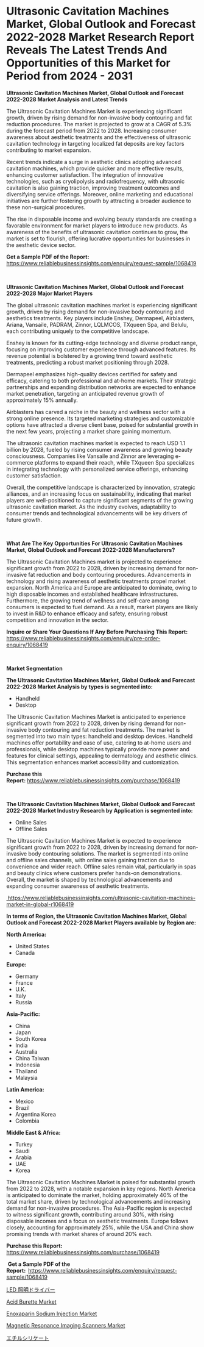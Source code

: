 <p><h1>Ultrasonic Cavitation Machines Market, Global Outlook and Forecast 2022-2028 Market Research Report Reveals The Latest Trends And Opportunities of this Market for Period from 2024 - 2031</h1></p><p><strong>Ultrasonic Cavitation Machines Market, Global Outlook and Forecast 2022-2028 Market Analysis and Latest Trends</strong></p>
<p><p>The Ultrasonic Cavitation Machines Market is experiencing significant growth, driven by rising demand for non-invasive body contouring and fat reduction procedures. The market is projected to grow at a CAGR of 5.3% during the forecast period from 2022 to 2028. Increasing consumer awareness about aesthetic treatments and the effectiveness of ultrasonic cavitation technology in targeting localized fat deposits are key factors contributing to market expansion.</p><p>Recent trends indicate a surge in aesthetic clinics adopting advanced cavitation machines, which provide quicker and more effective results, enhancing customer satisfaction. The integration of innovative technologies, such as cryolipolysis and radiofrequency, with ultrasonic cavitation is also gaining traction, improving treatment outcomes and diversifying service offerings. Moreover, online marketing and educational initiatives are further fostering growth by attracting a broader audience to these non-surgical procedures.</p><p>The rise in disposable income and evolving beauty standards are creating a favorable environment for market players to introduce new products. As awareness of the benefits of ultrasonic cavitation continues to grow, the market is set to flourish, offering lucrative opportunities for businesses in the aesthetic device sector.</p></p>
<p><strong>Get a Sample PDF of the Report:&nbsp;</strong> <a href="https://www.reliablebusinessinsights.com/enquiry/request-sample/1068419">https://www.reliablebusinessinsights.com/enquiry/request-sample/1068419</a></p>
<p>&nbsp;</p>
<p><strong>Ultrasonic Cavitation Machines Market, Global Outlook and Forecast 2022-2028 Major Market Players</strong></p>
<p><p>The global ultrasonic cavitation machines market is experiencing significant growth, driven by rising demand for non-invasive body contouring and aesthetics treatments. Key players include Enshey, Dermapeel, Airblasters, Ariana, Vansaile, PADRAM, Zinnor, LQLMCOS, TXqueen Spa, and Belulu, each contributing uniquely to the competitive landscape.</p><p>Enshey is known for its cutting-edge technology and diverse product range, focusing on improving customer experience through advanced features. Its revenue potential is bolstered by a growing trend toward aesthetic treatments, predicting a robust market positioning through 2028.</p><p>Dermapeel emphasizes high-quality devices certified for safety and efficacy, catering to both professional and at-home markets. Their strategic partnerships and expanding distribution networks are expected to enhance market penetration, targeting an anticipated revenue growth of approximately 15% annually.</p><p>Airblasters has carved a niche in the beauty and wellness sector with a strong online presence. Its targeted marketing strategies and customizable options have attracted a diverse client base, poised for substantial growth in the next few years, projecting a market share gaining momentum.</p><p>The ultrasonic cavitation machines market is expected to reach USD 1.1 billion by 2028, fueled by rising consumer awareness and growing beauty consciousness. Companies like Vansaile and Zinnor are leveraging e-commerce platforms to expand their reach, while TXqueen Spa specializes in integrating technology with personalized service offerings, enhancing customer satisfaction.</p><p>Overall, the competitive landscape is characterized by innovation, strategic alliances, and an increasing focus on sustainability, indicating that market players are well-positioned to capture significant segments of the growing ultrasonic cavitation market. As the industry evolves, adaptability to consumer trends and technological advancements will be key drivers of future growth.</p></p>
<p>&nbsp;</p>
<p><strong>What Are The Key Opportunities For Ultrasonic Cavitation Machines Market, Global Outlook and Forecast 2022-2028 Manufacturers?</strong></p>
<p><p>The Ultrasonic Cavitation Machines market is projected to experience significant growth from 2022 to 2028, driven by increasing demand for non-invasive fat reduction and body contouring procedures. Advancements in technology and rising awareness of aesthetic treatments propel market expansion. North America and Europe are anticipated to dominate, owing to high disposable incomes and established healthcare infrastructures. Furthermore, the growing trend of wellness and self-care among consumers is expected to fuel demand. As a result, market players are likely to invest in R&D to enhance efficacy and safety, ensuring robust competition and innovation in the sector.</p></p>
<p><strong>Inquire or Share Your Questions If Any Before Purchasing This Report:</strong> <a href="https://www.reliablebusinessinsights.com/enquiry/pre-order-enquiry/1068419">https://www.reliablebusinessinsights.com/enquiry/pre-order-enquiry/1068419</a></p>
<p>&nbsp;</p>
<p><strong>Market Segmentation</strong></p>
<p><strong>The Ultrasonic Cavitation Machines Market, Global Outlook and Forecast 2022-2028 Market Analysis by types is segmented into:</strong></p>
<p><ul><li>Handheld</li><li>Desktop</li></ul></p>
<p><p>The Ultrasonic Cavitation Machines Market is anticipated to experience significant growth from 2022 to 2028, driven by rising demand for non-invasive body contouring and fat reduction treatments. The market is segmented into two main types: handheld and desktop devices. Handheld machines offer portability and ease of use, catering to at-home users and professionals, while desktop machines typically provide more power and features for clinical settings, appealing to dermatology and aesthetic clinics. This segmentation enhances market accessibility and customization.</p></p>
<p><strong>Purchase this Report:&nbsp;</strong><a href="https://www.reliablebusinessinsights.com/purchase/1068419">https://www.reliablebusinessinsights.com/purchase/1068419</a></p>
<p>&nbsp;</p>
<p><strong>The Ultrasonic Cavitation Machines Market, Global Outlook and Forecast 2022-2028 Market Industry Research by Application is segmented into:</strong></p>
<p><ul><li>Online Sales</li><li>Offline Sales</li></ul></p>
<p><p>The Ultrasonic Cavitation Machines Market is expected to experience significant growth from 2022 to 2028, driven by increasing demand for non-invasive body contouring solutions. The market is segmented into online and offline sales channels, with online sales gaining traction due to convenience and wider reach. Offline sales remain vital, particularly in spas and beauty clinics where customers prefer hands-on demonstrations. Overall, the market is shaped by technological advancements and expanding consumer awareness of aesthetic treatments.</p></p>
<p><a href="https://www.reliablebusinessinsights.com/ultrasonic-cavitation-machines-market-in-global-r1068419">&nbsp;https://www.reliablebusinessinsights.com/ultrasonic-cavitation-machines-market-in-global-r1068419</a></p>
<p><strong>In terms of Region, the Ultrasonic Cavitation Machines Market, Global Outlook and Forecast 2022-2028 Market Players available by Region are:</strong></p>
<p>
    <p> <strong> North America: </strong>
        <ul>
            <li>United States</li>
            <li>Canada</li>
        </ul>
        </p> 
    <p> <strong> Europe: </strong>
        <ul>
            <li>Germany</li>
            <li>France</li>
            <li>U.K.</li>
            <li>Italy</li>
            <li>Russia</li>
        </ul>
        </p> 
    <p> <strong> Asia-Pacific: </strong>
        <ul>
            <li>China</li>
            <li>Japan</li>
            <li>South Korea</li>
            <li>India</li>
            <li>Australia</li>
            <li>China Taiwan</li>
            <li>Indonesia</li>
            <li>Thailand</li>
            <li>Malaysia</li>
        </ul>
        </p> 
    <p> <strong> Latin America: </strong>
        <ul>
            <li>Mexico</li>
            <li>Brazil</li>
            <li>Argentina Korea</li>
            <li>Colombia</li>
        </ul>
        </p> 
    <p> <strong> Middle East & Africa: </strong>
        <ul>
            <li>Turkey</li>
            <li>Saudi</li>
            <li>Arabia</li>
            <li>UAE</li>
            <li>Korea</li>
        </ul>
    </p>
    </p>
<p><p>The Ultrasonic Cavitation Machines Market is poised for substantial growth from 2022 to 2028, with a notable expansion in key regions. North America is anticipated to dominate the market, holding approximately 40% of the total market share, driven by technological advancements and increasing demand for non-invasive procedures. The Asia-Pacific region is expected to witness significant growth, contributing around 30%, with rising disposable incomes and a focus on aesthetic treatments. Europe follows closely, accounting for approximately 25%, while the USA and China show promising trends with market shares of around 20% each.</p></p>
<p><strong>Purchase this Report: </strong><a href="https://www.reliablebusinessinsights.com/purchase/1068419">https://www.reliablebusinessinsights.com/purchase/1068419</a></p>
<p>&nbsp;<strong>Get a Sample PDF of the Report:&nbsp;&nbsp;</strong><a href="https://www.reliablebusinessinsights.com/enquiry/request-sample/1068419">https://www.reliablebusinessinsights.com/enquiry/request-sample/1068419</a></p>
<p><strong></strong></p>
<p><p><a href="https://medium.com/@lavonnedefsmc/led%E7%85%A7%E6%98%8E%E3%83%89%E3%83%A9%E3%82%A4%E3%83%90%E5%B8%82%E5%A0%B4%E3%81%AE%E8%A6%8F%E6%A8%A1%E3%81%AFcagr6-4-%E3%81%A7%E6%88%90%E9%95%B7%E3%81%97%E3%81%A6%E3%81%8A%E3%82%8A-%E6%9C%AC%E3%83%AC%E3%83%9D%E3%83%BC%E3%83%88%E3%81%A7%E3%81%AF%E5%B8%82%E5%A0%B4%E3%82%BB%E3%82%B0%E3%83%A1%E3%83%B3%E3%83%86%E3%83%BC%E3%82%B7%E3%83%A7%E3%83%B3-%E6%88%90%E9%95%B7-%E3%81%8A%E3%82%88%E3%81%B32024%E5%B9%B4%E3%81%8B%E3%82%892031%E5%B9%B4%E3%81%BE%E3%81%A7%E3%81%AE%E4%BA%88%E6%B8%AC%E3%81%AB%E9%96%A2%E3%81%99%E3%82%8B%E5%88%86%E6%9E%90%E3%82%92%E3%82%AB%E3%83%90%E3%83%BC%E3%81%97%E3%81%A6%E3%81%84%E3%81%BE%E3%81%99-1b72b54ea048">LED 照明ドライバー</a></p><p><a href="https://www.linkedin.com/pulse/acid-burette-market-strategic-insights-product-evolution-7d94e?trackingId=zc35poRAT4KsbfoereDuIQ%3D%3D">Acid Burette Market</a></p><p><a href="https://medium.com/@tankuser238_5568/global-enoxaparin-sodium-injection-market-opportunities-and-forecast-for-period-from-2024-to-2031-31cebcb030e6">Enoxaparin Sodium Injection Market</a></p><p><a href="https://medium.com/@tankuser238_5568/magnetic-resonance-imaging-scanners-market-report-by-product-type-fully-automatic-semi-automatic-e781927a8ded">Magnetic Resonance Imaging Scanners Market</a></p><p><a href="https://medium.com/@drfg4t/%E3%82%A8%E3%83%81%E3%83%AB%E3%82%B7%E3%83%AA%E3%82%B1%E3%83%BC%E3%83%88%E5%B8%82%E5%A0%B4%E3%81%AE%E4%BA%88%E6%B8%AC-%E5%B8%82%E5%A0%B4%E5%8B%95%E5%90%91%E3%81%A8%E5%BD%B1%E9%9F%BF%E5%88%86%E6%9E%90-2024%E5%B9%B4-2031%E5%B9%B4-75801364a5cc">エチルシリケート</a></p></p>